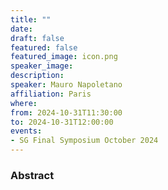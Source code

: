 ```yaml
---
title: ""
date:
draft: false
featured: false
featured_image: icon.png
speaker_image:
description:
speaker: Mauro Napoletano
affiliation: Paris
where:
from: 2024-10-31T11:30:00
to: 2024-10-31T12:00:00
events:
- SG Final Symposium October 2024 
---
```


### Abstract

